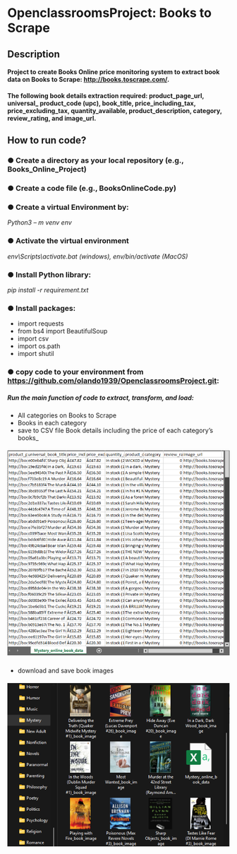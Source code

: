 # OpenclassroomsProject:  Books to Scrape

## **Description**
#### Project to create Books Online price monitoring system to extract book data on Books to Scrape: http://books.toscrape.com/.
#### The following book details extraction required: product_page_url, universal_ product_code (upc), book_title, price_including_tax, price_excluding_tax, quantity_available, product_description, category, review_rating, and image_url.

## **How to run code?**
### ● Create a directory as your local repository (e.g., Books_Online_Project)
### ● Create a code file (e.g., BooksOnlineCode.py)

### ● Create a virtual Environment by:
  _Python3 – m venv env_

### ● Activate the virtual environment
_env\Scripts\activate.bat (windows),
env/bin/activate (MacOS)_

### ● Install Python library:
_pip install -r requirement.txt_

### ● Install packages:
- import requests
- from bs4 import BeautifulSoup
- import csv
- import os.path
- import shutil

### ● copy code to your environment from https://github.com/olando1939/OpenclassroomsProject.git: 
##### Run the main function of code to extract, transform, and load:
- All categories on Books to Scrape
- Books in each category
- save to CSV file Book details including the price of each category’s books_
##### ***![Example of Mystery category’s CSV file](readme_image/Example_csvfile.png)***

- download and save book images
##### ***![Example of the Mystery category’s image](readme_image/Example_book_image.png)***
 

